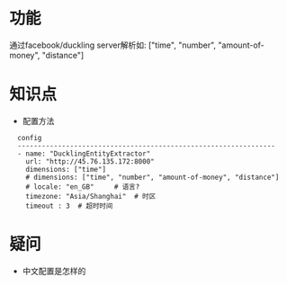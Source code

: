 # 功能
通过facebook/duckling server解析如: 
["time", "number", "amount-of-money", "distance"]

# 知识点
- 配置方法
```shell
  config
  ----------------------------------------------------------------
  - name: "DucklingEntityExtractor"
    url: "http://45.76.135.172:8000"
    dimensions: ["time"]
    # dimensions: ["time", "number", "amount-of-money", "distance"]
    # locale: "en_GB"     # 语言?
    timezone: "Asia/Shanghai"  # 时区
    timeout : 3  # 超时时间
```

# 疑问
- 中文配置是怎样的